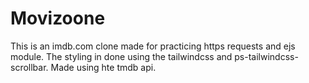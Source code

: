 # Movizoone

This is an imdb.com clone made for practicing https requests and ejs module.
The styling in done using the tailwindcss and ps-tailwindcss-scrollbar.
Made using hte tmdb api.
